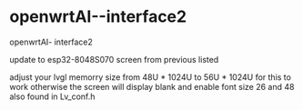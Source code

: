 # openwrtAI--interface2
openwrtAI- interface2

update to esp32-8048S070 screen from previous listed

adjust your lvgl memorry size from 48U * 1024U  to 56U * 1024U  for this to work otherwise the screen will display blank
 and enable  font size 26 and 48 also found in Lv_conf.h
